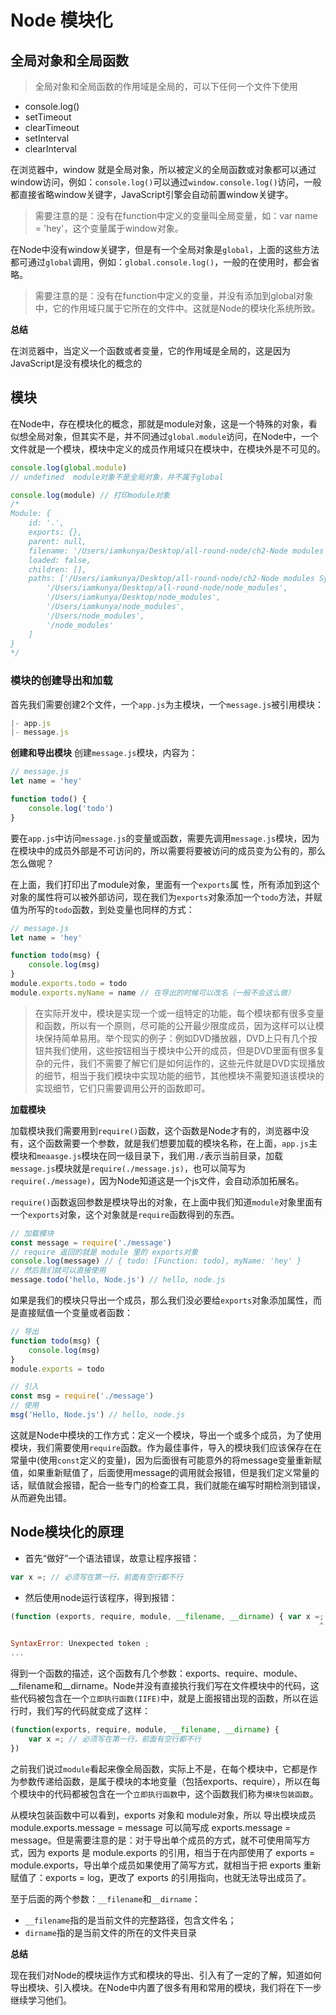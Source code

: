 # Node 模块化

## 全局对象和全局函数
> 全局对象和全局函数的作用域是全局的，可以下任何一个文件下使用

- console.log()
- setTimeout
- clearTimeout
- setInterval
- clearInterval

在浏览器中，window 就是全局对象，所以被定义的全局函数或对象都可以通过window访问，例如：`console.log()`可以通过`window.console.log()`访问，一般都直接省略window关键字，JavaScript引擎会自动前置window关键字。

> 需要注意的是：没有在function中定义的变量叫全局变量，如：var name = 'hey'，这个变量属于window对象。

在Node中没有window关键字，但是有一个全局对象是`global`，上面的这些方法都可通过`global`调用，例如：`global.console.log()`，一般的在使用时，都会省略。

> 需要注意的是：没有在function中定义的变量，并没有添加到global对象中，它的作用域只属于它所在的文件中。这就是Node的模块化系统所致。

**总结**

在浏览器中，当定义一个函数或者变量，它的作用域是全局的，这是因为JavaScript是没有模块化的概念的

## 模块
在Node中，存在模块化的概念，那就是module对象，这是一个特殊的对象，看似想全局对象，但其实不是，并不同通过`global.module`访问，在Node中，一个文件就是一个模块，模块中定义的成员作用域只在模块中，在模块外是不可见的。

```javascript
console.log(global.module) 
// undefined  module对象不是全局对象，并不属于global

console.log(module) // 打印module对象
/*
Module: {
    id: '.',
    exports: {},
    parent: null,
    filename: '/Users/iamkunya/Desktop/all-round-node/ch2-Node modules System/app1.js', 
    loaded: false,
    children: [],
    paths: ['/Users/iamkunya/Desktop/all-round-node/ch2-Node modules System/node_modules',
        '/Users/iamkunya/Desktop/all-round-node/node_modules',
        '/Users/iamkunya/Desktop/node_modules',
        '/Users/iamkunya/node_modules',
        '/Users/node_modules',
        '/node_modules'
    ]
}
*/
```

### 模块的创建导出和加载
首先我们需要创建2个文件，一个`app.js`为主模块，一个`message.js`被引用模块：
```javascript
|- app.js
|- message.js
```
**创建和导出模块**
创建`message.js`模块，内容为：
```javascript
// message.js
let name = 'hey'

function todo() {
    console.log('todo')
}
```
要在`app.js`中访问`message.js`的变量或函数，需要先调用`message.js`模块，因为在模块中的成员外部是不可访问的，所以需要将要被访问的成员变为公有的，那么怎么做呢？

在上面，我们打印出了module对象，里面有一个`exports`属
性，所有添加到这个对象的属性将可以被外部访问，现在我们为`exports`对象添加一个`todo`方法，并赋值为所写的`todo`函数，到处变量也同样的方式：
```javascript
// message.js
let name = 'hey'

function todo(msg) {
    console.log(msg)
}
module.exports.todo = todo
module.exports.myName = name // 在导出的时候可以改名（一般不会这么做）
```
> 在实际开发中，模块是实现一个或一组特定的功能，每个模块都有很多变量和函数，所以有一个原则，尽可能的公开最少限度成员，因为这样可以让模块保持简单易用。举个现实的例子：例如DVD播放器，DVD上只有几个按钮共我们使用，这些按钮相当于模块中公开的成员，但是DVD里面有很多复杂的元件，我们不需要了解它们是如何运作的，这些元件就是DVD实现播放的细节，相当于我们模块中实现功能的细节，其他模块不需要知道该模块的实现细节，它们只需要调用公开的函数即可。

**加载模块**

加载模块我们需要用到`require()`函数，这个函数是Node才有的，浏览器中没有，这个函数需要一个参数，就是我们想要加载的模块名称，在上面，`app.js`主模块和`meaasge.js`模块在同一级目录下，我们用`./`表示当前目录，加载`message.js`模块就是`require(./message.js)`，也可以简写为`require(./message)`，因为Node知道这是一个js文件，会自动添加拓展名。

`require()`函数返回参数是模块导出的对象，在上面中我们知道`module`对象里面有一个`exports`对象，这个对象就是`require`函数得到的东西。

```javascript
// 加载模块
const message = require('./message')
// require 返回的就是 module 里的 exports对象
console.log(message) // { todo: [Function: todo], myName: 'hey' }
// 然后我们就可以直接使用
message.todo('hello, Node.js') // hello, node.js
```
如果是我们的模块只导出一个成员，那么我们没必要给`exports`对象添加属性，而是直接赋值一个变量或者函数：
```javascript
// 导出
function todo(msg) {
    console.log(msg)
}
module.exports = todo

// 引入
const msg = require('./message')
// 使用
msg('Hello, Node.js') // hello, node.js
```

这就是Node中模块的工作方式：定义一个模块，导出一个或多个成员，为了使用模块，我们需要使用`require`函数。作为最佳事件，导入的模块我们应该保存在在常量中(使用`const`定义的变量)，因为后面很有可能意外的将message变量重新赋值，如果重新赋值了，后面使用message的调用就会报错，但是我们定义常量的话，赋值就会报错，配合一些专门的检查工具，我们就能在编写时期检测到错误，从而避免出错。

## Node模块化的原理
- 首先“做好”一个语法错误，故意让程序报错：
```javascript
var x =; // 必须写在第一行，前面有空行都不行
```
- 然后使用node运行该程序，得到报错：
```javascript
(function (exports, require, module, __filename, __dirname) { var x =;
                                                                     ^

SyntaxError: Unexpected token ;
...
```
得到一个函数的描述，这个函数有几个参数：exports、require、module、__filename和__dirname。Node并没有直接执行我们写在文件模块中的代码，这些代码被包含在一个`立即执行函数(IIFE)`中，就是上面报错出现的函数，所以在运行时，我们写的代码就变成了这样：
```javascript
(function(exports, require, module, __filename, __dirname) {
    var x =; // 必须写在第一行，前面有空行都不行
})
```
之前我们说过`module`看起来像全局函数，实际上不是，在每个模块中，它都是作为参数传递给函数，是属于模块的本地变量（包括exports、require），所以在每个模块中的代码都被包含在一个`立即执行函数`中，这个函数我们称为`模块包装函数`。

从模块包装函数中可以看到，exports 对象和 module对象，所以 导出模块成员 module.exports.message = message 可以简写成 exports.message = message。但是需要注意的是：对于导出单个成员的方式，就不可使用简写方式，因为 exports 是 module.exports 的引用，相当于在内部使用了 exports = module.exports，导出单个成员如果使用了简写方式，就相当于把 exports 重新赋值了：exports = log，更改了 exports 的引用指向，也就无法导出成员了。

至于后面的两个参数：`__filename`和`__dirname`：
- `__filename`指的是当前文件的完整路径，包含文件名；
- `dirname`指的是当前文件的所在的文件夹目录

**总结**

现在我们对Node的模块运作方式和模块的导出、引入有了一定的了解，知道如何导出模块、引入模块。在Node中内置了很多有用和常用的模块，我们将在下一步继续学习他们。

